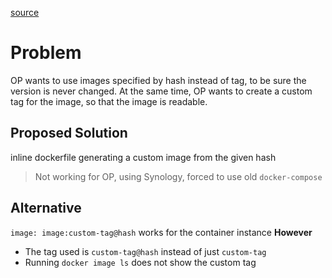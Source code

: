 [source](https://www.reddit.com/r/docker/comments/1fm5eto/customized_image_tag_while_pulling_a_specific/?share_id=YWf17RR5eGDpxG9r7gLI8&utm_content=1&utm_medium=ios_app&utm_name=ioscss&utm_source=share&utm_term=1)

# Problem
OP wants to use images specified by hash instead of tag, to be sure the version is never changed.
At the same time, OP wants to create a custom tag for the image, so that the image is readable.

## Proposed Solution
inline dockerfile generating a custom image from the given hash
> Not working for OP, using Synology, forced to use old `docker-compose`

## Alternative
`image: image:custom-tag@hash` works for the container instance
**However** 
- The tag used is `custom-tag@hash` instead of just `custom-tag`
- Running `docker image ls` does not show the custom tag